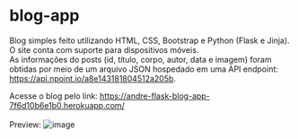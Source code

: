 # blog-app

Blog simples feito utilizando HTML, CSS, Bootstrap e Python (Flask e Jinja). O site conta com suporte para dispositivos móveis. <br>
As informações do posts (id, título, corpo, autor, data e imagem) foram obtidas por meio de um arquivo JSON hospedado em uma API endpoint: https://api.npoint.io/a8e143181804512a205b. 

Acesse o blog pelo link: https://andre-flask-blog-app-7f6d10b6e1b0.herokuapp.com/ <br><br>
Preview:
![image](https://github.com/otaldoandre/blog-app/assets/67601521/b3264d51-d29f-45fb-bb54-390b38fd57c3)

